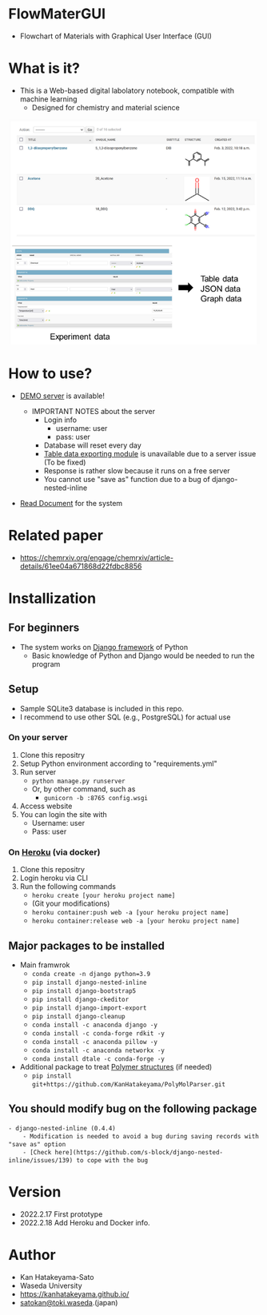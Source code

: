 # FlowMaterGUI
- Flowchart of Materials with Graphical User Interface (GUI)

# What is it?
- This is a Web-based digital labolatory notebook, compatible with machine learning
    -   Designed for chemistry and material science

![about](pics/about.PNG)

# How to use?
- [DEMO server](https://flowmatergui-hatakeyama.herokuapp.com/) is available!
    - IMPORTANT NOTES about the server
        - Login info
            - username: user
            - pass: user
        - Database will reset every day
        - [Table data exporting module](https://kanhatakeyama.github.io/expmanager_document/docs/experiment/about.html#convert-to-table-data) is unavailable due to a server issue (To be fixed)
        - Response is rather slow because it runs on a free server
        - You cannot use "save as" function due to a bug of django-nested-inline

- [Read Document](https://kanhatakeyama.github.io/expmanager_document/) for the system 

# Related paper
- https://chemrxiv.org/engage/chemrxiv/article-details/61ee04a671868d22fdbc8856

# Installization
## For beginners
- The system works on [Django framework](https://docs.djangoproject.com) of Python
    - Basic knowledge of Python and Django would be needed to run the program

## Setup
- Sample SQLite3 database is included in this repo.
- I recommend to use other SQL (e.g., PostgreSQL) for actual use

### On your server 
1. Clone this repositry
2. Setup Python environment according to "requirements.yml"
3. Run server
    - ```python manage.py runserver```
    - Or, by other command, such as 
        - ```gunicorn -b :8765 config.wsgi```
4. Access website
5. You can login the site with
    - Username: user
    - Pass: user

### On [Heroku](https://heroku.com/) (via docker)
1. Clone this repositry
2. Login heroku via CLI
3. Run the following commands
    - ```heroku create [your heroku project name]```
    - (Git your modifications)
    - ```heroku container:push web -a [your heroku project name]```
    - ```heroku container:release web -a [your heroku project name]```


## Major packages to be installed
- Main framwrok
    - ```conda create -n django python=3.9```
    - ```pip install django-nested-inline```
    - ```pip install django-bootstrap5```
    - ```pip install django-ckeditor```
    - ```pip install django-import-export```
    - ```pip install django-cleanup```
    - ```conda install -c anaconda django -y```
    - ```conda install -c conda-forge rdkit -y```
    - ```conda install -c anaconda pillow -y```
    - ```conda install -c anaconda networkx -y```
    - ```conda install dtale -c conda-forge -y```
- Additional package to treat [Polymer structures](https://github.com/KanHatakeyama/PolyMolParser) (if needed)
    - ```pip install git+https://github.com/KanHatakeyama/PolyMolParser.git```


## You should modify bug on the following package
    - django-nested-inline (0.4.4)
        - Modification is needed to avoid a bug during saving records with "save as" option
        - [Check here](https://github.com/s-block/django-nested-inline/issues/139) to cope with the bug

# Version
- 2022.2.17 First prototype
- 2022.2.18 Add Heroku and Docker info.


# Author
- Kan Hatakeyama-Sato
- Waseda University
- https://kanhatakeyama.github.io/
- satokan@toki.waseda.(japan)